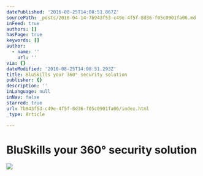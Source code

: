 ```yaml
---
datePublished: '2016-08-25T14:08:51.867Z'
sourcePath: _posts/2016-04-14-7b943f53-c49e-4f5f-8d36-f05c0901fa06.md
inFeed: true
authors: []
hasPage: true
keywords: []
author:
  - name: ''
    url: ''
via: {}
dateModified: '2016-08-25T14:08:51.293Z'
title: BluSkills your 360° security solution
publisher: {}
description: ''
inLanguage: null
inNav: false
starred: true
url: 7b943f53-c49e-4f5f-8d36-f05c0901fa06/index.html
_type: Article

---
```

# BluSkills your 360° security solution
![](https://s3-us-west-2.amazonaws.com/the-grid-img/p/92cba174e4c3ce59cb445ff57abda9a6e52c6e63.jpg)